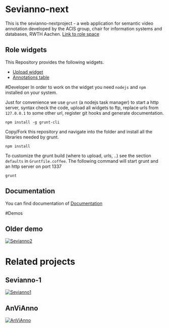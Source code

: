 # Sevianno-next
This is the sevianno-nextproject -
a web application for semantic video annotation developed by the ACIS group, chair for information systems and databases, RWTH Aachen.
[Link to role space](http://role-sandbox.eu/spaces/sevianno2)

## Role widgets
This Repository provides the following widgets.
* [Upload widget](http://127.0.0.1:1337/upload.xml)
* [Annotations table](http://127.0.0.1:1337/annotationsTable.xml)

#Developer
In order to work on the widget you need `nodejs` and `npm` installed on your system.

Just for convenience we use `grunt` (a nodejs task manager) to start a http server,
syntax check the code, upload all widgets to ftp, replace urls from `127.0.0.1` to some other url,
register git hooks and generate documentation.

```
npm install -g grunt-cli
```

Copy/Fork this repository and navigate into the folder and install all the libraries needed by grunt.
```
npm install
```

To customize the grunt build (where to upload, urls, ..) see the section `defaults` in `Gruntfile.coffee`.
The following command will start grunt and an http server on port 1337
```
grunt
```

## Documentation
You can find documentation of
[Documentation](http://127.0.0.1:1337/../doc/index.html)

#Demos

## Older demo
[![Sevianno2](http://img.youtube.com/vi/fQuJayMdcp4/0.jpg)](http://www.youtube.com/watch?v=fQuJayMdcp4)

# Related projects
## Sevianno-1
[![Sevianno1](http://img.youtube.com/vi/_VkmcWc82Us/0.jpg)](http://www.youtube.com/watch?v=_VkmcWc82Us)

## AnViAnno
[![AnViAnno](http://img.youtube.com/vi/qK8WzPZw5BQ/0.jpg)](http://www.youtube.com/watch?v=qK8WzPZw5BQ)

